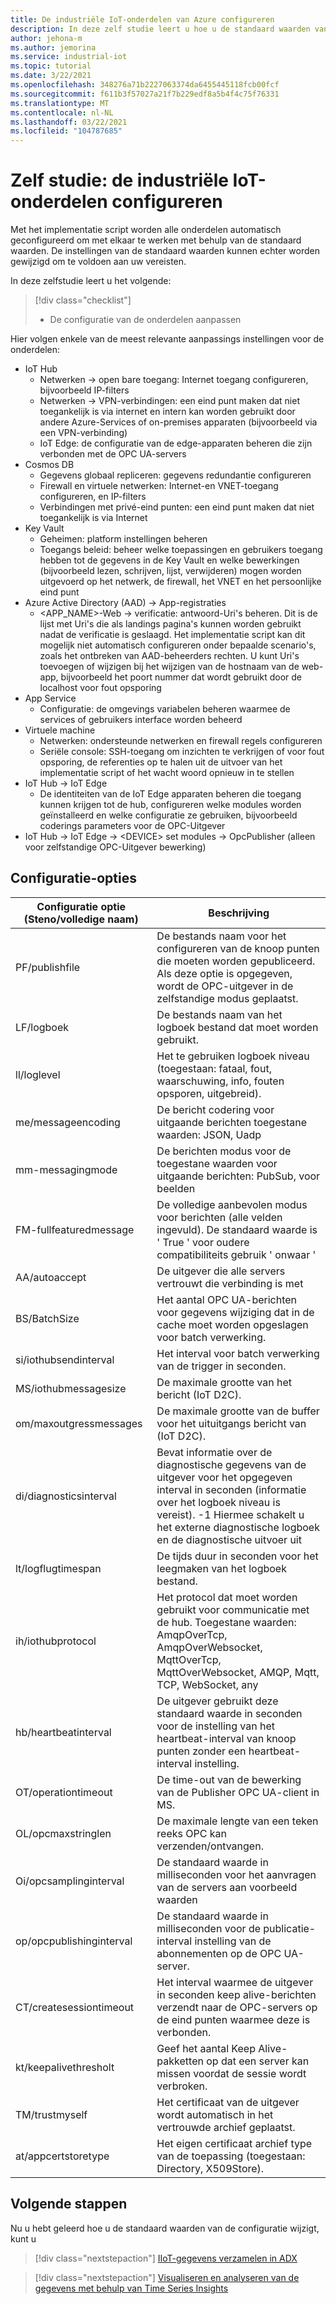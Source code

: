 ```yaml
---
title: De industriële IoT-onderdelen van Azure configureren
description: In deze zelf studie leert u hoe u de standaard waarden van de configuratie kunt wijzigen.
author: jehona-m
ms.author: jemorina
ms.service: industrial-iot
ms.topic: tutorial
ms.date: 3/22/2021
ms.openlocfilehash: 348276a71b2227063374da6455445118fcb00fcf
ms.sourcegitcommit: f611b3f57027a21f7b229edf8a5b4f4c75f76331
ms.translationtype: MT
ms.contentlocale: nl-NL
ms.lasthandoff: 03/22/2021
ms.locfileid: "104787685"
---
```

# <a name="tutorial-configure-the-industrial-iot-components"></a>Zelf studie: de industriële IoT-onderdelen configureren

Met het implementatie script worden alle onderdelen automatisch geconfigureerd om met elkaar te werken met behulp van de standaard waarden. De instellingen van de standaard waarden kunnen echter worden gewijzigd om te voldoen aan uw vereisten.

In deze zelfstudie leert u het volgende:

> [!div class="checklist"]
> * De configuratie van de onderdelen aanpassen


Hier volgen enkele van de meest relevante aanpassings instellingen voor de onderdelen:
* IoT Hub
    * Netwerken → open bare toegang: Internet toegang configureren, bijvoorbeeld IP-filters
    * Netwerken → VPN-verbindingen: een eind punt maken dat niet toegankelijk is via internet en intern kan worden gebruikt door andere Azure-Services of on-premises apparaten (bijvoorbeeld via een VPN-verbinding)
    * IoT Edge: de configuratie van de edge-apparaten beheren die zijn verbonden met de OPC UA-servers 
* Cosmos DB
    * Gegevens globaal repliceren: gegevens redundantie configureren
    * Firewall en virtuele netwerken: Internet-en VNET-toegang configureren, en IP-filters
    * Verbindingen met privé-eind punten: een eind punt maken dat niet toegankelijk is via Internet 
* Key Vault
    * Geheimen: platform instellingen beheren
    * Toegangs beleid: beheer welke toepassingen en gebruikers toegang hebben tot de gegevens in de Key Vault en welke bewerkingen (bijvoorbeeld lezen, schrijven, lijst, verwijderen) mogen worden uitgevoerd op het netwerk, de firewall, het VNET en het persoonlijke eind punt
* Azure Active Directory (AAD) → App-registraties
    * <APP_NAME>-Web → verificatie: antwoord-Uri's beheren. Dit is de lijst met Uri's die als landings pagina's kunnen worden gebruikt nadat de verificatie is geslaagd. Het implementatie script kan dit mogelijk niet automatisch configureren onder bepaalde scenario's, zoals het ontbreken van AAD-beheerders rechten. U kunt Uri's toevoegen of wijzigen bij het wijzigen van de hostnaam van de web-app, bijvoorbeeld het poort nummer dat wordt gebruikt door de localhost voor fout opsporing
* App Service
    * Configuratie: de omgevings variabelen beheren waarmee de services of gebruikers interface worden beheerd
* Virtuele machine
    * Netwerken: ondersteunde netwerken en firewall regels configureren
    * Seriële console: SSH-toegang om inzichten te verkrijgen of voor fout opsporing, de referenties op te halen uit de uitvoer van het implementatie script of het wacht woord opnieuw in te stellen
* IoT Hub → IoT Edge
    * De identiteiten van de IoT Edge apparaten beheren die toegang kunnen krijgen tot de hub, configureren welke modules worden geïnstalleerd en welke configuratie ze gebruiken, bijvoorbeeld coderings parameters voor de OPC-Uitgever
* IoT Hub → IoT Edge → \<DEVICE> set modules → OpcPublisher (alleen voor zelfstandige OPC-Uitgever bewerking)


## <a name="configuration-options"></a>Configuratie-opties

|Configuratie optie (Steno/volledige naam)    |    Beschrijving   |
|----------------------------------------------|------------------|
PF/publishfile |De bestands naam voor het configureren van de knoop punten die moeten worden gepubliceerd. Als deze optie is opgegeven, wordt de OPC-uitgever in de zelfstandige modus geplaatst.
LF/logboek |De bestands naam van het logboek bestand dat moet worden gebruikt.
ll/loglevel |Het te gebruiken logboek niveau (toegestaan: fataal, fout, waarschuwing, info, fouten opsporen, uitgebreid).
me/messageencoding |De bericht codering voor uitgaande berichten toegestane waarden: JSON, Uadp
mm-messagingmode |De berichten modus voor de toegestane waarden voor uitgaande berichten: PubSub, voor beelden
FM-fullfeaturedmessage |De volledige aanbevolen modus voor berichten (alle velden ingevuld). De standaard waarde is ' True ' voor oudere compatibiliteits gebruik ' onwaar '
AA/autoaccept |De uitgever die alle servers vertrouwt die verbinding is met
BS/BatchSize |Het aantal OPC UA-berichten voor gegevens wijziging dat in de cache moet worden opgeslagen voor batch verwerking.
si/iothubsendinterval |Het interval voor batch verwerking van de trigger in seconden.
MS/iothubmessagesize |De maximale grootte van het bericht (IoT D2C).
om/maxoutgressmessages |De maximale grootte van de buffer voor het uituitgangs bericht van (IoT D2C).
di/diagnosticsinterval |Bevat informatie over de diagnostische gegevens van de uitgever voor het opgegeven interval in seconden (informatie over het logboek niveau is vereist). -1 Hiermee schakelt u het externe diagnostische logboek en de diagnostische uitvoer uit
lt/logflugtimespan |De tijds duur in seconden voor het leegmaken van het logboek bestand.
ih/iothubprotocol |Het protocol dat moet worden gebruikt voor communicatie met de hub. Toegestane waarden: AmqpOverTcp, AmqpOverWebsocket, MqttOverTcp, MqttOverWebsocket, AMQP, Mqtt, TCP, WebSocket, any
hb/heartbeatinterval |De uitgever gebruikt deze standaard waarde in seconden voor de instelling van het heartbeat-interval van knoop punten zonder een heartbeat-interval instelling.
OT/operationtimeout |De time-out van de bewerking van de Publisher OPC UA-client in MS.
OL/opcmaxstringlen |De maximale lengte van een teken reeks OPC kan verzenden/ontvangen.
Oi/opcsamplinginterval |De standaard waarde in milliseconden voor het aanvragen van de servers aan voorbeeld waarden
op/opcpublishinginterval |De standaard waarde in milliseconden voor de publicatie-interval instelling van de abonnementen op de OPC UA-server.
CT/createsessiontimeout |Het interval waarmee de uitgever in seconden keep alive-berichten verzendt naar de OPC-servers op de eind punten waarmee deze is verbonden.
kt/keepalivethresholt |Geef het aantal Keep Alive-pakketten op dat een server kan missen voordat de sessie wordt verbroken.
TM/trustmyself |Het certificaat van de uitgever wordt automatisch in het vertrouwde archief geplaatst.
at/appcertstoretype |Het eigen certificaat archief type van de toepassing (toegestaan: Directory, X509Store).


## <a name="next-steps"></a>Volgende stappen
Nu u hebt geleerd hoe u de standaard waarden van de configuratie wijzigt, kunt u 

> [!div class="nextstepaction"]
> [IIoT-gegevens verzamelen in ADX](tutorial-industrial-iot-azure-data-explorer.md)

> [!div class="nextstepaction"]
> [Visualiseren en analyseren van de gegevens met behulp van Time Series Insights](tutorial-visualize-data-time-series-insights.md)
